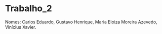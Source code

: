 # Trabalho_2
 Nomes: Carlos Eduardo, Gustavo Henrique, Maria Eloiza Moreira Azevedo, Vinícius Xavier.
